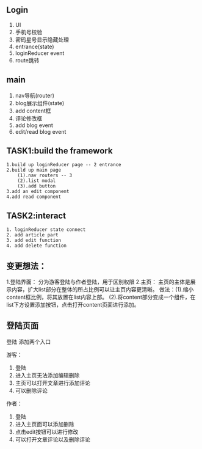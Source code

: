 ## Login
1. UI
2. 手机号校验
3. 密码星号显示隐藏处理
4. entrance(state)
5. loginReducer event
6. route跳转

## main
1. nav导航(router)
2. blog展示组件(state)
3. add content框
4. 评论修改框
5. add blog event
6. edit/read blog event

## TASK1:build the framework
    1.build up loginReducer page -- 2 entrance
    2.build up main page
        (1).nav routers -- 3
        (2).list modal
        (3).add button
    3.add an edit component
    4.add read component

## TASK2:interact
    1. loginReducer state connect
    2. add article part
    3. add edit function
    4. add delete function

## 变更想法：
1.登陆界面：
分为游客登陆与作者登陆，用于区别权限
2.主页：
主页的主体是展示内容，扩大list部分在整体的所占比例可以让主页内容更清晰。
做法：(1).缩小content框比例，将其放置在list内容上部。
(2).将content部分变成一个组件，在list下方设置添加按钮，点击打开content页面进行添加。
## 登陆页面

登陆
添加两个入口

游客：
1. 登陆
2. 进入主页无法添加编辑删除
3. 主页可以打开文章进行添加评论
4. 可以删除评论

作者：
1. 登陆
2. 进入主页面可以添加删除
3. 点击edit按钮可以进行修改
4. 可以打开文章评论以及删除评论
